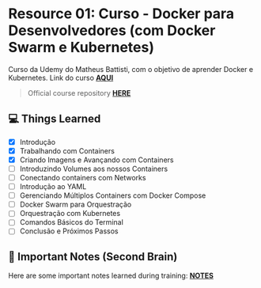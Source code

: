 # Resource 01: Curso - Docker para Desenvolvedores (com Docker Swarm e Kubernetes)

Curso da Udemy do Matheus Battisti, com o objetivo de aprender Docker e Kubernetes. Link do curso **[AQUI](https://www.udemy.com/course/docker-para-desenvolvedores-com-docker-swarm-e-kubernetes)**

> Official course repository **[HERE](https://github.com/matheusbattisti/curso_docker)**

## 💻 Things Learned

- [x] Introdução
- [x] Trabalhando com Containers
- [x] Criando Imagens e Avançando com Containers
- [ ] Introduzindo Volumes aos nossos Containers
- [ ] Conectando containers com Networks
- [ ] Introdução ao YAML
- [ ] Gerenciando Múltiplos Containers com Docker Compose
- [ ] Docker Swarm para Orquestração
- [ ] Orquestração com Kubernetes
- [ ] Comandos Básicos do Terminal
- [ ] Conclusão e Próximos Passos

## 🧠 Important Notes (Second Brain)

Here are some important notes learned during training: **[NOTES](NOTES.md)**

